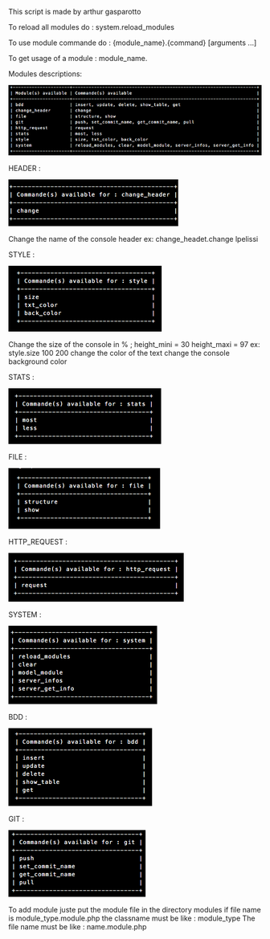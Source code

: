 This script is made by arthur gasparotto


To reload all modules do : system.reload_modules

To use module commande do : {module_name}.{command} [arguments ...]

To get usage of a module : module_name.

Modules descriptions:

![Alt text](/img/mod_screen.png?raw=true "Optional Title")

HEADER :

![Alt text](/img/header_screen.png?raw=true "Optional Title")

Change the name of the console header 		ex: change_headet.change lpelissi

STYLE :

![Alt text](/img/style_screen.png?raw=true "Optional Title")

Change the size of the console in % ; height_mini = 30 height_maxi = 97		ex: style.size 100 200
change the color of the text
change the console background color

STATS :

![Alt text](/img/stats_screen.png?raw=true "Optional Title")

FILE :

![Alt text](/img/file_screen.png?raw=true "Optional Title")

HTTP_REQUEST :

![Alt text](/img/http_screen.png?raw=true "Optional Title")

SYSTEM :

![Alt text](/img/system_screen.png?raw=true "Optional Title")

BDD : 

![Alt text](/img/bdd_screen.png?raw=true "Optional Title")

GIT :

![Alt text](/img/git_screen.png?raw=true "Optional Title")






































To add module juste put the module file in the directory modules
if file name is module_type.module.php
the classname must be like : module_type
The file name must be like : name.module.php